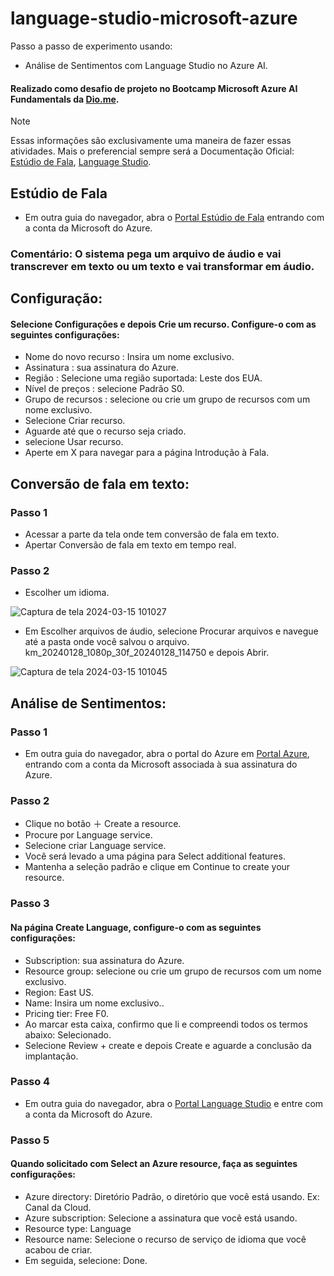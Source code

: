 # language-studio-microsoft-azure

Passo a passo de experimento usando:
  - Análise de Sentimentos com Language Studio no Azure AI.
    
 #### Realizado como desafio de projeto no Bootcamp Microsoft Azure AI Fundamentals da [Dio.me](https://www.dio.me/).

> [!NOTE]
> Essas informações são exclusivamente uma maneira de fazer essas atividades.
>  Mais o preferencial sempre será a Documentação Oficial: [Estúdio de Fala](https://microsoftlearning.github.io/mslearn-ai-fundamentals/Instructions/Labs/09-speech.html),
 [Language Studio](https://aka.ms/ai900-text-analysis).

## Estúdio de Fala
- Em outra guia do navegador, abra o [Portal Estúdio de Fala](https://speech.microsoft.com/portal) entrando com a conta da Microsoft do Azure.
  
### Comentário: O sistema pega um arquivo de áudio e vai transcrever em texto ou um texto e vai transformar em áudio.

## Configuração:
#### Selecione Configurações e depois Crie um recurso. Configure-o com as seguintes configurações:
- Nome do novo recurso : Insira um nome exclusivo.
- Assinatura : sua assinatura do Azure.
- Região : Selecione uma região suportada: Leste dos EUA.
- Nível de preços : selecione Padrão S0.
- Grupo de recursos : selecione ou crie um grupo de recursos com um nome exclusivo.
- Selecione Criar recurso.
- Aguarde até que o recurso seja criado.
- selecione Usar recurso.
- Aperte em X para navegar para a página Introdução à Fala.

## Conversão de fala em texto: 
### Passo 1
- Acessar a parte da tela onde tem conversão de fala em texto.
- Apertar Conversão de fala em texto em tempo real.

### Passo 2
- Escolher um idioma.
  
![Captura de tela 2024-03-15 101027](https://github.com/DalilaDeveloperMobile/dio-practice-microsoft-azure-ai-fundamentals/assets/29806802/f9cf00a6-94ac-4811-b4d8-f891b4c1dfb6)
  
- Em Escolher arquivos de áudio, selecione Procurar arquivos e navegue até a pasta onde você salvou o arquivo. km_20240128_1080p_30f_20240128_114750 e depois Abrir.
  
![Captura de tela 2024-03-15 101045](https://github.com/DalilaDeveloperMobile/dio-practice-microsoft-azure-ai-fundamentals/assets/29806802/2ffca9a7-6d34-4388-925b-806ac491daad)

## Análise de Sentimentos:
### Passo 1
- Em outra guia do navegador, abra o portal do Azure em [Portal Azure](https://portal.azure.com), entrando com a conta da Microsoft associada à sua assinatura do Azure.

### Passo 2
- Clique no botão ＋ Create a resource.
- Procure por Language service.
- Selecione criar Language service.
- Você será levado a uma página para Select additional features.
- Mantenha a seleção padrão e clique em Continue to create your resource.

### Passo 3
#### Na página Create Language, configure-o com as seguintes configurações:
- Subscription: sua assinatura do Azure.
- Resource group: selecione ou crie um grupo de recursos com um nome exclusivo.
- Region: East US.
- Name: Insira um nome exclusivo..
- Pricing tier: Free F0.
- Ao marcar esta caixa, confirmo que li e compreendi todos os termos abaixo: Selecionado.
- Selecione Review + create e depois Create e aguarde a conclusão da implantação.

### Passo 4
- Em outra guia do navegador, abra o [Portal Language Studio](https://language.cognitive.azure.com) e entre com a conta da Microsoft do Azure.

### Passo 5
#### Quando solicitado com Select an Azure resource, faça as seguintes configurações:
- Azure directory: Diretório Padrão, o diretório que você está usando. Ex: Canal da Cloud.
- Azure subscription: Selecione a assinatura que você está usando.
- Resource type: Language
- Resource name: Selecione o recurso de serviço de idioma que você acabou de criar.
- Em seguida, selecione: Done.
